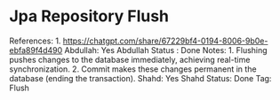 # Jpa Repository Flush

References: 1. https://chatgpt.com/share/67229bf4-0194-8006-9b0e-ebfa89f4d490
Abdullah: Yes
Abdullah Status : Done
Notes: 1. Flushing pushes changes to the database immediately, achieving real-time synchronization.
2. Commit makes these changes permanent in the database (ending the transaction).
Shahd: Yes
Shahd Status: Done
Tag: Flush